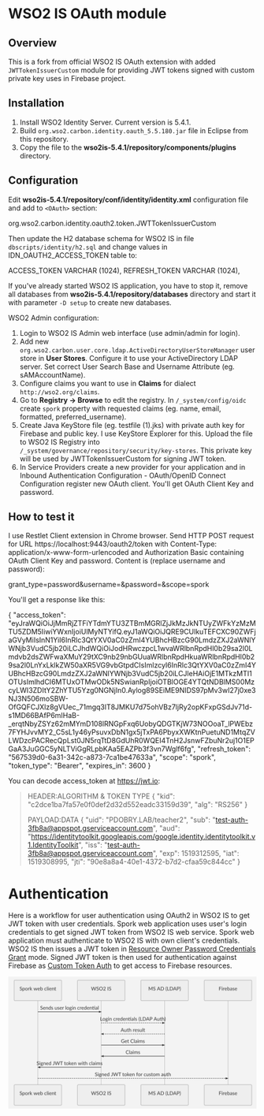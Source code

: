 # WSO2 IS OAuth module

## Overview

This is a fork from official WSO2 IS OAuth extension with added `JWTTokenIssuerCustom` module for providing JWT tokens signed with custom private key uses in Firebase project.

## Installation

1. Install WSO2 Identity Server. Current version is 5.4.1.
2. Build `org.wso2.carbon.identity.oauth_5.5.180.jar` file in Eclipse from this repository.
3. Copy the file to the **wso2is-5.4.1/repository/components/plugins** directory.

## Configuration

Edit **wso2is-5.4.1/repository/conf/identity/identity.xml** configuration file and add to `<OAuth>` section:

<IdentityOAuthTokenGenerator>org.wso2.carbon.identity.oauth2.token.JWTTokenIssuerCustom</IdentityOAuthTokenGenerator>

Then update the H2 database schema for WSO2 IS in file `dbscripts/identity/h2.sql` and change     values in IDN_OAUTH2_ACCESS_TOKEN table to:

ACCESS_TOKEN VARCHAR (1024),
REFRESH_TOKEN VARCHAR (1024),

If you've already started WSO2 IS application, you have to stop it, remove all databases from **wso2is-5.4.1/repository/databases** directory and start it with parameter `-D setup` to create new databases.

WSO2 Admin configuration:

1. Login to WSO2 IS Admin web interface (use admin/admin for login).
2. Add new `org.wso2.carbon.user.core.ldap.ActiveDirectoryUserStoreManager` user store in **User Stores**. Configure it to use your ActiveDirectory LDAP server. Set correct User Search Base and Username Attribute (eg. sAMAccountName).
3. Configure claims you want to use in **Claims** for dialect `http://wso2.org/claims`.
4. Go to **Registry -> Browse**  to edit the registry. In `/_system/config/oidc` create `spork` property with requested claims (eg. name, email, formatted, preferred_username).
5. Create Java KeyStore file (eg. testfile (1).jks) with private auth key for Firebase and public key. I use KeyStore Explorer for this. Upload the file to WSO2 IS Registry into `/_system/governance/repository/security/key-stores`. This private key will be used by JWTTokenIssuerCustom for signing JWT token.
6. In Service Providers create a new provider for your application and in Inbound Authentication Configuration - OAuth/OpenID Connect Configuration register new OAuth client. You'll get OAuth Client Key and password.

## How to test it
I use Restlet Client extension in Chrome browser. Send HTTP POST request for URL https://localhost:9443/oauth2/token with Content-Type: application/x-www-form-urlencoded and Authorization Basic containing OAuth Client Key and password. Content is (replace username and password):

grant_type=password&username=<username>&password=<password>&scope=spork

You'll get a response like this:

{
"access_token":  "eyJraWQiOiJjMmRjZTFiYTdmYTU3ZTBmMGRlZjJkMzJkNTUyZWFkYzMzMTU5ZDM5IiwiYWxnIjoiUlMyNTYifQ.eyJ1aWQiOiJQRE9CUlkuTEFCXC90ZWFjaGVyMiIsInN1YiI6InRlc3QtYXV0aC0zZmI4YUBhcHBzcG90LmdzZXJ2aWNlYWNjb3VudC5jb20iLCJhdWQiOiJodHRwczpcL1wvaWRlbnRpdHl0b29sa2l0Lmdvb2dsZWFwaXMuY29tXC9nb29nbGUuaWRlbnRpdHkuaWRlbnRpdHl0b29sa2l0LnYxLklkZW50aXR5VG9vbGtpdCIsImlzcyI6InRlc3QtYXV0aC0zZmI4YUBhcHBzcG90LmdzZXJ2aWNlYWNjb3VudC5jb20iLCJleHAiOjE1MTkzMTI1OTUsImlhdCI6MTUxOTMwODk5NSwianRpIjoiOTBlOGE4YTQtNDBlMS00MzcyLWI3ZDItY2ZhYTU5Yzg0NGNjIn0.Aylog89SEiME9NIDS97pMv3wI27j0xe3NJ3N506moSBW-OfGQFCJXlz8gVUec\_71mgq3lT8JMKU7d75ohVBz7ljRy2opKFxpGSdJv71d-s1MD66BAfP6mIHaB-\_erqtNbyZSYz62mMYmD108lRNGpFxq6UobyQDGTKjW73NOOoaT\_lPWEbz7FYHJvvMY2\_C5sL1y46yPsuvxDbN1gx5jTxPA6PbyxXWKtnPuetuND1MtqZVLWDzcPACRecQpLst0JN5rqTtD8GdUhR0WQEI4TnH2JsnwFZbuNr2uj1O1EPGaA3JuGGC5yNLTViGgRLpbKAa5EAZPb3f3vn7Wglf6fg",
"refresh_token":  "567539d0-6a31-342c-a873-7ca1be47633a",
"scope":  "spork",
"token_type":  "Bearer",
"expires_in":  3600
}

You can decode access_token at https://jwt.io:

> HEADER:ALGORITHM & TOKEN TYPE
> {
>  "kid": "c2dce1ba7fa57e0f0def2d32d552eadc33159d39",
>  "alg": "RS256"
> }
>
> PAYLOAD:DATA
> {
>  "uid": "PDOBRY.LAB/teacher2",
>  "sub": "test-auth-3fb8a@appspot.gserviceaccount.com",
>  "aud": "https://identitytoolkit.googleapis.com/google.identity.identitytoolkit.v1.IdentityToolkit",
>  "iss": "test-auth-3fb8a@appspot.gserviceaccount.com",
>  "exp": 1519312595,
>  "iat": 1519308995,
>  "jti": "90e8a8a4-40e1-4372-b7d2-cfaa59c844cc"
> }

# Authentication

Here is a workflow for user authentication using OAuth2 in WSO2 IS to get JWT token with user credentials. Spork web application uses user's login credentials to get signed JWT token from WSO2 IS web service. Spork web application must authenticate to WSO2 IS with own client's credentials. WSO2 IS then issues a JWT token in [Resource Owner Password Credentials Grant](https://docs.wso2.com/display/IS541/Resource+Owner+Password+Credentials+Grant) mode.
Signed JWT token is then used for authentication against Firebase as [Custom Token Auth](https://firebase.google.com/docs/auth/admin/create-custom-tokens) to get access to Firebase resources.

![Auth diagram](./img/auth.png)


